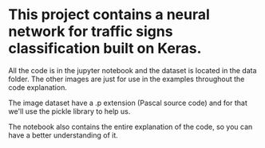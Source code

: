 # This project contains a neural network for traffic signs classification built on Keras.

All the code is in the jupyter notebook and the dataset is located in the data folder. The other images are just for use in the examples throughout the code explanation.

The image dataset have a .p extension (Pascal source code) and for that we'll use the pickle library to help us.

The notebook also contains the entire explanation of the code, so you can have a better understanding of it.

